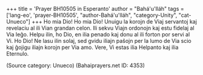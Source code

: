 +++
title = 'Prayer BH10505 in Esperanto'
author = "Bahá'u'lláh"
tags = ['lang-eo', 'prayer-BH10505', "author-Bahá'u'lláh", "category-Unity", "cat-Unueco"]
+++
Ho mia Dio! Ho mia Dio! Unuigu la korojn de Viaj servantoj kaj revelaciu al ili Vian grandan celon. Ili sekvu Viajn ordonojn kaj estu fidelaj al Via leĝo. Helpu ilin, ho Dio, en ilia penado kaj donu al ili forton por servi al Vi. Ho Dio! Ne lasu ilin solaj, sed gvidu iliajn paŝojn per la lumo de Via scio kaj ĝojigu iliajn korojn per Via amo. Vere, Vi estas ilia Helpanto kaj ilia Eternulo.

(Source category: Unueco)
(Bahaiprayers.net ID: 4353)
